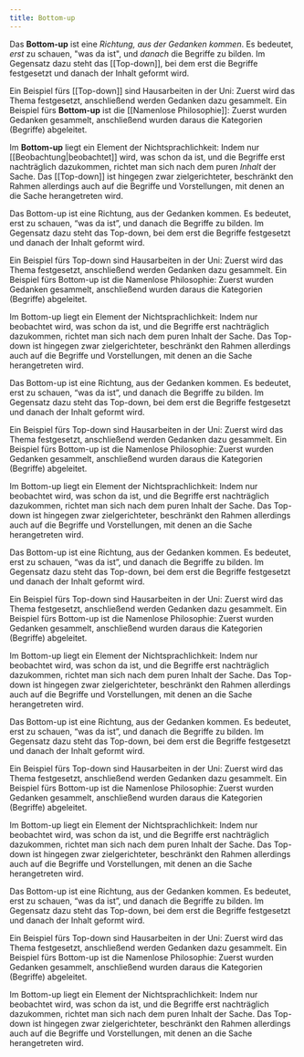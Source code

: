```yaml
---
title: Bottom-up
---
```


Das **Bottom-up** ist eine _Richtung, aus der Gedanken kommen_. Es bedeutet, _erst_ zu schauen, "was da ist", und _danach_ die Begriffe zu bilden. Im Gegensatz dazu steht das [[Top-down]], bei dem erst die Begriffe festgesetzt und danach der Inhalt geformt wird.

Ein Beispiel fürs [[Top-down]] sind Hausarbeiten in der Uni: Zuerst wird das Thema festgesetzt, anschließend werden Gedanken dazu gesammelt. Ein Beispiel fürs **Bottom-up** ist die [[Namenlose Philosophie]]: Zuerst wurden Gedanken gesammelt, anschließend wurden daraus die Kategorien (Begriffe) abgeleitet.

Im **Bottom-up** liegt ein Element der Nichtsprachlichkeit: Indem nur [[Beobachtung|beobachtet]] wird, was schon da ist, und die Begriffe erst nachträglich dazukommen, richtet man sich nach dem puren _Inhalt_ der Sache. Das [[Top-down]] ist hingegen zwar zielgerichteter, beschränkt den Rahmen allerdings auch auf die Begriffe und Vorstellungen, mit denen an die Sache herangetreten wird.

Das Bottom-up ist eine Richtung, aus der Gedanken kommen. Es bedeutet, erst zu schauen, “was da ist”, und danach die Begriffe zu bilden. Im Gegensatz dazu steht das Top-down, bei dem erst die Begriffe festgesetzt und danach der Inhalt geformt wird.

Ein Beispiel fürs Top-down sind Hausarbeiten in der Uni: Zuerst wird das Thema festgesetzt, anschließend werden Gedanken dazu gesammelt. Ein Beispiel fürs Bottom-up ist die Namenlose Philosophie: Zuerst wurden Gedanken gesammelt, anschließend wurden daraus die Kategorien (Begriffe) abgeleitet.

Im Bottom-up liegt ein Element der Nichtsprachlichkeit: Indem nur beobachtet wird, was schon da ist, und die Begriffe erst nachträglich dazukommen, richtet man sich nach dem puren Inhalt der Sache. Das Top-down ist hingegen zwar zielgerichteter, beschränkt den Rahmen allerdings auch auf die Begriffe und Vorstellungen, mit denen an die Sache herangetreten wird.

Das Bottom-up ist eine Richtung, aus der Gedanken kommen. Es bedeutet, erst zu schauen, “was da ist”, und danach die Begriffe zu bilden. Im Gegensatz dazu steht das Top-down, bei dem erst die Begriffe festgesetzt und danach der Inhalt geformt wird.

Ein Beispiel fürs Top-down sind Hausarbeiten in der Uni: Zuerst wird das Thema festgesetzt, anschließend werden Gedanken dazu gesammelt. Ein Beispiel fürs Bottom-up ist die Namenlose Philosophie: Zuerst wurden Gedanken gesammelt, anschließend wurden daraus die Kategorien (Begriffe) abgeleitet.

Im Bottom-up liegt ein Element der Nichtsprachlichkeit: Indem nur beobachtet wird, was schon da ist, und die Begriffe erst nachträglich dazukommen, richtet man sich nach dem puren Inhalt der Sache. Das Top-down ist hingegen zwar zielgerichteter, beschränkt den Rahmen allerdings auch auf die Begriffe und Vorstellungen, mit denen an die Sache herangetreten wird.

Das Bottom-up ist eine Richtung, aus der Gedanken kommen. Es bedeutet, erst zu schauen, “was da ist”, und danach die Begriffe zu bilden. Im Gegensatz dazu steht das Top-down, bei dem erst die Begriffe festgesetzt und danach der Inhalt geformt wird.

Ein Beispiel fürs Top-down sind Hausarbeiten in der Uni: Zuerst wird das Thema festgesetzt, anschließend werden Gedanken dazu gesammelt. Ein Beispiel fürs Bottom-up ist die Namenlose Philosophie: Zuerst wurden Gedanken gesammelt, anschließend wurden daraus die Kategorien (Begriffe) abgeleitet.

Im Bottom-up liegt ein Element der Nichtsprachlichkeit: Indem nur beobachtet wird, was schon da ist, und die Begriffe erst nachträglich dazukommen, richtet man sich nach dem puren Inhalt der Sache. Das Top-down ist hingegen zwar zielgerichteter, beschränkt den Rahmen allerdings auch auf die Begriffe und Vorstellungen, mit denen an die Sache herangetreten wird.

Das Bottom-up ist eine Richtung, aus der Gedanken kommen. Es bedeutet, erst zu schauen, “was da ist”, und danach die Begriffe zu bilden. Im Gegensatz dazu steht das Top-down, bei dem erst die Begriffe festgesetzt und danach der Inhalt geformt wird.

Ein Beispiel fürs Top-down sind Hausarbeiten in der Uni: Zuerst wird das Thema festgesetzt, anschließend werden Gedanken dazu gesammelt. Ein Beispiel fürs Bottom-up ist die Namenlose Philosophie: Zuerst wurden Gedanken gesammelt, anschließend wurden daraus die Kategorien (Begriffe) abgeleitet.

Im Bottom-up liegt ein Element der Nichtsprachlichkeit: Indem nur beobachtet wird, was schon da ist, und die Begriffe erst nachträglich dazukommen, richtet man sich nach dem puren Inhalt der Sache. Das Top-down ist hingegen zwar zielgerichteter, beschränkt den Rahmen allerdings auch auf die Begriffe und Vorstellungen, mit denen an die Sache herangetreten wird.

Das Bottom-up ist eine Richtung, aus der Gedanken kommen. Es bedeutet, erst zu schauen, “was da ist”, und danach die Begriffe zu bilden. Im Gegensatz dazu steht das Top-down, bei dem erst die Begriffe festgesetzt und danach der Inhalt geformt wird.

Ein Beispiel fürs Top-down sind Hausarbeiten in der Uni: Zuerst wird das Thema festgesetzt, anschließend werden Gedanken dazu gesammelt. Ein Beispiel fürs Bottom-up ist die Namenlose Philosophie: Zuerst wurden Gedanken gesammelt, anschließend wurden daraus die Kategorien (Begriffe) abgeleitet.

Im Bottom-up liegt ein Element der Nichtsprachlichkeit: Indem nur beobachtet wird, was schon da ist, und die Begriffe erst nachträglich dazukommen, richtet man sich nach dem puren Inhalt der Sache. Das Top-down ist hingegen zwar zielgerichteter, beschränkt den Rahmen allerdings auch auf die Begriffe und Vorstellungen, mit denen an die Sache herangetreten wird.

